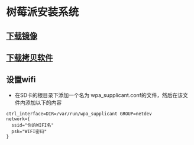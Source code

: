 # 树莓派安装系统
## [下载镜像](https://www.raspberrypi.org/downloads/raspbian/)
## [下载拷贝软件](http://www.xitongzhijia.net/soft/142406.html)
## 设置wifi
* 在SD卡的根目录下添加一个名为 wpa_supplicant.conf的文件，然后在该文件内添加以下的内容
```
ctrl_interface=DIR=/var/run/wpa_supplicant GROUP=netdev
network={
  ssid="你的WIFI名"
  psk="WIFI密码"
}

```
